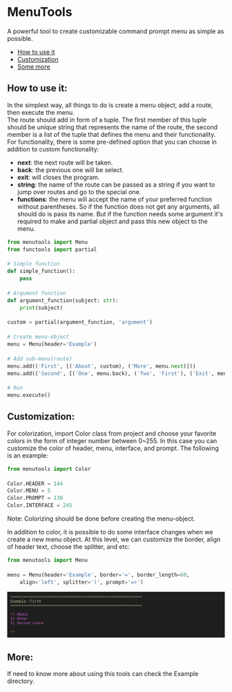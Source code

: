 # MenuTools
A powerful tool to create customizable command prompt menu as simple as possible.

+ [How to use it](#how-to-use-it)
+ [Customization](#customization)
+ [Some more](#more)

## How to use it:
In the simplest way, all things to do is create a menu object, add a route, then execute the menu.      
The route should add in form of a tuple. The first member of this tuple should be unique string that represents the name of the route, the second member is a list of the tuple that defines the menu and their functionality. For functionality, there is some pre-defined option that you can choose in addition to custom functionality:

+ **next**: the next route will be taken.
+ **back**: the previous one will be select.
+ **exit**: will closes the program.
+ **string**: the name of the route can be passed as a string if you want to jump over routes and go to the special one.
+ **functions**: the menu will accept the name of your preferred function without parentheses. So if the function does not get any arguments, all should do is pass its name. But if the function needs some argument it's required to make and partial object and pass this new object to the menu.

```python
from menutools import Menu
from functools import partial

# Simple function
def simple_function():
    pass

# Argument function
def argument_function(subject: str):
    print(subject)

custom = partial(argument_function, 'argument')

# Create menu-object
menu = Menu(header='Example')

# Add sub-menu(route)
menu.add(('First', [('About', custom), ('More', menu.next)]))
menu.add(('Second', [('One', menu.back), ('Two', 'First'), ('Exit', menu.exit)]))

# Run
menu.execute()
```

## Customization:
For colorization, import Color class from project and choose your favorite colors in the form of integer number between 0~255. In this case you can customize the color of header, menu, interface, and prompt. The following is an example:

```python
from menutools import Color

Color.HEADER = 144
Color.MENU = 5
Color.PROMPT = 130
Color.INTERFACE = 245
```
Note: Colorizing should be done before creating the menu-object.

In addition to color, it is possible to do some interface changes when we create a new menu object. At this level, we can customize the border, align of header text, choose the splitter, and etc:

```python
from menutools import Menu

menu = Menu(header='Example', border='=', border_length=60,
    align='left', splitter=')', prompt='=>')
```

![Mneu](/src/menu.png)


## More:
If need to know more about using this tools can check the Example directory.
